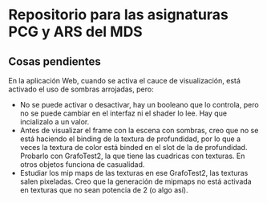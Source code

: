 # Repositorio para las asignaturas PCG y ARS del MDS

## Cosas pendientes 

En la aplicación Web, cuando se activa el cauce de visualización, está activado el uso de sombras arrojadas, pero:

  - No se puede activar o desactivar, hay un booleano que lo controla, pero no se puede cambiar en el interfaz ni el shader lo lee. Hay que incializalo a un valor.
  - Antes de visualizar el frame con la escena con sombras, creo que no se está haciendo el binding de la textura de profundidad, por lo que a veces la textura de color está binded en el slot de la de profundidad. Probarlo con GrafoTest2, la que tiene las cuadricas con texturas. En otros objetos funciona de casualidad.
  - Estudiar los mip maps de las texturas en ese GrafoTest2, las texturas salen pixeladas. Creo que la generación de mipmaps no está activada en texturas que no sean potencia de 2 (o algo así).
